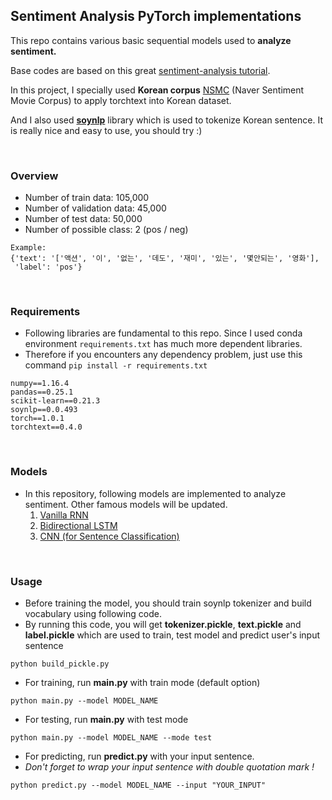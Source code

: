## Sentiment Analysis PyTorch implementations
This repo contains various basic sequential models used to **analyze sentiment.**

Base codes are based on this great [sentiment-analysis tutorial](https://github.com/bentrevett/pytorch-sentiment-analysis).

In this project, I specially used **Korean corpus** [NSMC](https://github.com/e9t/nsmc) (Naver Sentiment Movie Corpus) to apply torchtext into Korean dataset.

And I also used [**soynlp**](https://github.com/lovit/soynlp) library which is used to tokenize Korean sentence. 
It is really nice and easy to use, you should try :)

<br/>

### Overview
- Number of train data: 105,000
- Number of validation data: 45,000
- Number of test data: 50,000
- Number of possible class: 2 (pos / neg)

```
Example:
{'text': '['액션', '이', '없는', '데도', '재미', '있는', '몇안되는', '영화'], 
 'label': 'pos'}
```

<br/>


### Requirements

- Following libraries are fundamental to this repo. Since I used conda environment `requirements.txt` has much more dependent libraries. 
- Therefore if you encounters any dependency problem, just use this command `pip install -r requirements.txt`

```
numpy==1.16.4
pandas==0.25.1
scikit-learn==0.21.3
soynlp==0.0.493
torch==1.0.1
torchtext==0.4.0
```

<br/>

### Models

- In this repository, following models are implemented to analyze sentiment. Other famous models will be updated.
    1. [Vanilla RNN](https://github.com/Huffon/pytorch-sentiment-analysis-kor/blob/master/models/vanilla_rnn.py) 
    2. [Bidirectional LSTM](https://github.com/Huffon/pytorch-sentiment-analysis-kor/blob/master/models/bidirectional_lstm.py)
    3. [CNN (for Sentence Classification)](https://github.com/Huffon/pytorch-sentiment-analysis-kor/blob/master/models/cnn.py)

<br/>

### Usage
- Before training the model, you should train soynlp tokenizer and build vocabulary using following code. 
- By running this code, you will get **tokenizer.pickle**, **text.pickle** and **label.pickle** which are used to train, 
test model and predict user's input sentence

```
python build_pickle.py
```


- For training, run **main.py** with train mode (default option)

```
python main.py --model MODEL_NAME
```

- For testing, run **main.py** with test mode

```
python main.py --model MODEL_NAME --mode test 
```

- For predicting, run **predict.py** with your input sentence. 
- *Don't forget to wrap your input sentence with double quotation mark !*

```
python predict.py --model MODEL_NAME --input "YOUR_INPUT"
```